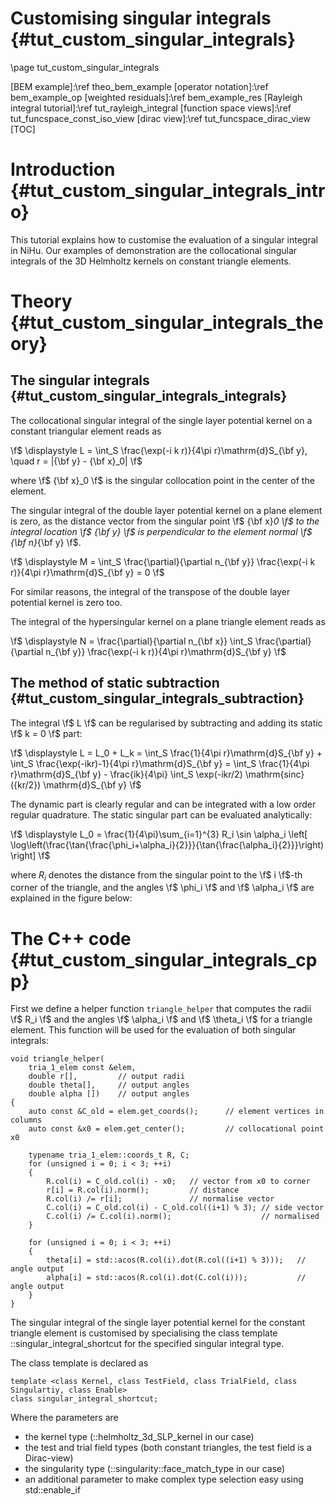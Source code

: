 Customising singular integrals {#tut_custom_singular_integrals}
==============================

\page tut_custom_singular_integrals

[BEM example]:\ref theo_bem_example
[operator notation]:\ref bem_example_op
[weighted residuals]:\ref bem_example_res
[Rayleigh integral tutorial]:\ref tut_rayleigh_integral
[function space views]:\ref tut_funcspace_const_iso_view
[dirac view]:\ref tut_funcspace_dirac_view
[TOC]

Introduction {#tut_custom_singular_integrals_intro}
============

This tutorial explains how to customise the evaluation of a singular integral in NiHu. Our examples of demonstration are the collocational singular integrals of the 3D Helmholtz kernels on constant triangle elements.

Theory {#tut_custom_singular_integrals_theory}
======

The singular integrals {#tut_custom_singular_integrals_integrals}
----------------------

The collocational singular integral of the single layer potential kernel on a constant triangular element reads as

\f$
\displaystyle
L = \int_S \frac{\exp(-i k r)}{4\pi r}\mathrm{d}S_{\bf y}, \quad r = |{\bf y} - {\bf x}_0|
\f$

where \f$ {\bf x}_0 \f$ is the singular collocation point in the center of the element.

The singular integral of the double layer potential kernel on a plane element is zero, as the distance vector from the singular point \f$ {\bf x}_0 \f$ to the integral location \f$ {\bf y} \f$ is perpendicular to the element normal \f$ {\bf n}_{\bf y} \f$.

\f$ \displaystyle
M = \int_S \frac{\partial}{\partial n_{\bf y}} \frac{\exp(-i k r)}{4\pi r}\mathrm{d}S_{\bf y} = 0
\f$

For similar reasons, the integral of the transpose of the double layer potential kernel is zero too.

The integral of the hypersingular kernel on a plane triangle element reads as

\f$ \displaystyle
N = \frac{\partial}{\partial n_{\bf x}} \int_S \frac{\partial}{\partial n_{\bf y}} \frac{\exp(-i k r)}{4\pi r}\mathrm{d}S_{\bf y}
\f$

The method of static subtraction {#tut_custom_singular_integrals_subtraction}
--------------------------------

The integral \f$ L \f$ can be regularised by subtracting and adding its static \f$ k = 0 \f$ part:

\f$
\displaystyle
L =
L_0 + L_k =
\int_S \frac{1}{4\pi r}\mathrm{d}S_{\bf y} +
\int_S \frac{\exp(-ikr)-1}{4\pi r}\mathrm{d}S_{\bf y} =
\int_S \frac{1}{4\pi r}\mathrm{d}S_{\bf y} -
\frac{ik}{4\pi} \int_S \exp(-ikr/2) \mathrm{sinc}({kr/2}) \mathrm{d}S_{\bf y}
\f$

The dynamic part is clearly regular and can be integrated with a low order regular quadrature. The static singular part can be evaluated analytically:

\f$
\displaystyle
L_0 = \frac{1}{4\pi}\sum_{i=1}^{3} R_i \sin \alpha_i \left[ \log\left(\frac{\tan{\frac{\phi_i+\alpha_i}{2}}}{\tan{\frac{\alpha_i}{2}}}\right) \right]
\f$

where $R_i$ denotes the distance from the singular point to the \f$ i \f$-th corner of the triangle, and the angles \f$ \phi_i \f$ and \f$ \alpha_i \f$ are explained in the figure below:

The C++ code {#tut_custom_singular_integrals_cpp}
============

First we define a helper function `triangle_helper` that computes the radii \f$ R_i \f$ and the angles \f$ \alpha_i \f$ and \f$ \theta_i \f$ for a triangle element. This function will be used for the evaluation of both singular integrals:
~~~~~~~~~~~
void triangle_helper(
	tria_1_elem const &elem,
	double r[],			// output radii
	double theta[],		// output angles
	double alpha [])	// output angles
{
	auto const &C_old = elem.get_coords();		// element vertices in columns
	auto const &x0 = elem.get_center();			// collocational point x0

	typename tria_1_elem::coords_t R, C;
	for (unsigned i = 0; i < 3; ++i)
	{
		R.col(i) = C_old.col(i) - x0;	// vector from x0 to corner
		r[i] = R.col(i).norm();			// distance
		R.col(i) /= r[i];				// normalise vector
		C.col(i) = C_old.col(i) - C_old.col((i+1) % 3);	// side vector
		C.col(i) /= C.col(i).norm();					// normalised
	}

	for (unsigned i = 0; i < 3; ++i)
	{
		theta[i] = std::acos(R.col(i).dot(R.col((i+1) % 3)));	// angle output
		alpha[i] = std::acos(R.col(i).dot(C.col(i)));			// angle output
	}
}
~~~~~~~~~~~

The singular integral of the single layer potential kernel for the constant triangle element is customised by specialising the class template ::singular_integral_shortcut for the specified singular integral type.

The class template is declared as
~~~~~~~~~~~~
template <class Kernel, class TestField, class TrialField, class Singulartiy, class Enable>
class singular_integral_shortcut;
~~~~~~~~~~~~
Where the parameters are
- the kernel type (::helmholtz_3d_SLP_kernel in our case)
- the test and trial field types (both constant triangles, the test field is a Dirac-view)
- the singularity type (::singularity::face_match_type in our case)
- an additional parameter to make complex type selection easy using std::enable_if


